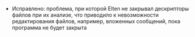 - Исправлено: проблема, при которой Elten не закрывал дескрипторы файлов при их анализе, что приводило к невозможности редактирования файлов, например, вложенных сообщений, пока программа не будет закрыта